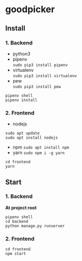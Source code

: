 # goodpicker

## Install

### 1. Backend

- python3
- pipenv  
  `sudo pip3 install pipenv`
- virtualenv  
  `sudo pip3 install virtualenv`
- pew  
  `sudo pip3 install pew`
```
pipenv shell
pipenv install
```
### 2. Frontend
- nodejs 
 ```
 sudo apt update
 sudo apt install nodejs
 ```
- npm 
 `sudo apt install npm`
- yarn 
 `sudo npm i -g yarn`
```
cd frontend
yarn
```

## Start

### 1. Backend
**At project root**
```
pipenv shell
cd backend
python manage.py runserver
```

### 2. Frontend

```
cd frontend
npm start
```
